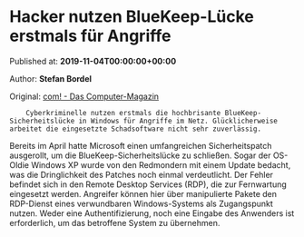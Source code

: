 
# Hacker nutzen BlueKeep-Lücke erstmals für Angriffe

Published at: **2019-11-04T00:00:00+00:00**

Author: **Stefan Bordel**

Original: [com! - Das Computer-Magazin](https://www.com-magazin.de/news/sicherheit/hacker-nutzen-bluekeep-luecke-erstmals-angriffe-2268729.html)


        Cyberkriminelle nutzen erstmals die hochbrisante BlueKeep-Sicherheitslücke in Windows für Angriffe im Netz. Glücklicherweise arbeitet die eingesetzte Schadsoftware nicht sehr zuverlässig.
      
Bereits im April hatte Microsoft einen umfangreichen Sicherheitspatch ausgerollt, um die BlueKeep-Sicherheitslücke zu schließen. Sogar der OS-Oldie Windows XP wurde von den Redmondern mit einem Update bedacht, was die Dringlichkeit des Patches noch einmal verdeutlicht.
Der Fehler befindet sich in den Remote Desktop Services (RDP), die zur Fernwartung eingesetzt werden. Angreifer können hier über manipulierte Pakete den RDP-Dienst eines verwundbaren Windows-Systems als Zugangspunkt nutzen. Weder eine Authentifizierung, noch eine Eingabe des Anwenders ist erforderlich, um das betroffene System zu übernehmen.
